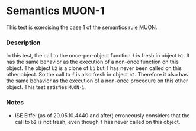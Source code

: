 # Semantics MUON-1

This [test](.) is exercising the case [1](../Readme.md) of the semantics rule [MUON](../../muon/Readme.md).

### Description

In this test, the call to the once-per-object function `f` is fresh in object `b1`. It has the same behavior as the execution of a non-once function on this object. The object `b2` is a clone of `b1` but `f` has never been called on this other object. So the call to `f` is also fresh in object `b2`. Therefore it also has the same behavior as the execution of a non-once procedure on this other object. This test satisfies `MUON-1`.

### Notes

* ISE Eiffel (as of 20.05.10.4440 and after) erroneously considers that the call to `b2` is not fresh, even though `f` has never called on this object.
